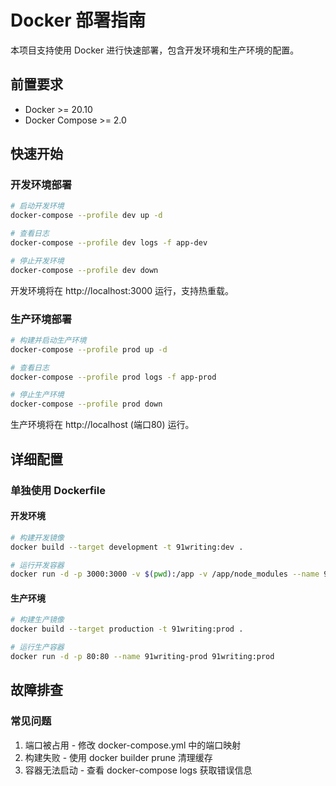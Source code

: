 # Docker 部署指南

本项目支持使用 Docker 进行快速部署，包含开发环境和生产环境的配置。

## 前置要求

- Docker >= 20.10
- Docker Compose >= 2.0

## 快速开始

### 开发环境部署

```bash
# 启动开发环境
docker-compose --profile dev up -d

# 查看日志
docker-compose --profile dev logs -f app-dev

# 停止开发环境
docker-compose --profile dev down
```

开发环境将在 http://localhost:3000 运行，支持热重载。

### 生产环境部署

```bash
# 构建并启动生产环境
docker-compose --profile prod up -d

# 查看日志
docker-compose --profile prod logs -f app-prod

# 停止生产环境
docker-compose --profile prod down
```

生产环境将在 http://localhost (端口80) 运行。

## 详细配置

### 单独使用 Dockerfile

#### 开发环境
```bash
# 构建开发镜像
docker build --target development -t 91writing:dev .

# 运行开发容器
docker run -d -p 3000:3000 -v $(pwd):/app -v /app/node_modules --name 91writing-dev 91writing:dev
```

#### 生产环境
```bash
# 构建生产镜像
docker build --target production -t 91writing:prod .

# 运行生产容器
docker run -d -p 80:80 --name 91writing-prod 91writing:prod
```

## 故障排查

### 常见问题

1. 端口被占用 - 修改 docker-compose.yml 中的端口映射
2. 构建失败 - 使用 docker builder prune 清理缓存
3. 容器无法启动 - 查看 docker-compose logs 获取错误信息 